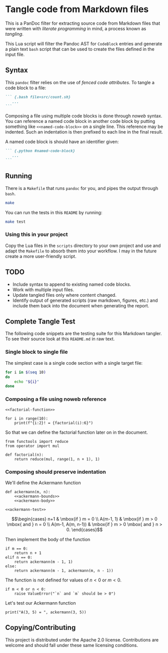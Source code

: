 # Tangle code from Markdown files

This is a PanDoc filter for extracting source code from Markdown files that were written with *literate programming* in mind, a process known as *tangling*.

This Lua script will filter the Pandoc AST for `CodeBlock` entries and generate a plain text `bash` script that can be used to create the files defined in the input file.

## Syntax

This `pandoc` filter relies on the use of *fenced code attributes*. To tangle a code block to a file:

~~~markdown
``` {.bash file=src/count.sh}
   ...
```
~~~

Composing a file using multiple code blocks is done through *noweb* syntax. You can reference a named code block in another code block by putting something like `<<named-code-block>>` on a single line. This reference may be indented. Such an indentation is then prefixed to each line in the final result.

A named code block is should have an identifier given:

~~~markdown
``` {.python #named-code-block}
   ...
```
~~~

## Running

There is a `Makefile` that runs `pandoc` for you, and pipes the output through `bash`.

```sh
make
```

You can run the tests in this `README` by running:

```sh
make test
```

### Using this in your project

Copy the Lua files in the `scripts` directory to your own project and use and adapt the `Makefile` to absorb them into your workflow. I may in the future create a more user-friendly script.

## TODO

- Include syntax to append to existing named code blocks.
- Work with multiple input files.
- Update tangled files only where content changed.
- Identify output of generated scripts (raw markdown, figures, etc.) and include them back into the document when generating the report.

## Complete Tangle Test

The following code snippets are the testing suite for this Markdown tangler. To see their source look at this `README.md` in raw text.

### Single block to single file

The simplest case is a single code section with a single target file:

``` {.bash file=test/count.sh}
for i in $(seq 10)
do
    echo "${i}"
done
```

### Composing a file using noweb reference

``` {.python file=test/factorial.py}
<<factorial-function>>

for i in range(10):
    print(f"{i:2}! = {factorial(i):6}")
```

So that we can define the factorial function later on in the document.

``` {.python #factorial-function}
from functools import reduce
from operator import mul

def factorial(n):
    return reduce(mul, range(1, n + 1), 1)
```

### Composing should preserve indentation

We'll define the Ackermann function

``` {.python file=test/ackermann.py}
def ackermann(m, n):
    <<ackermann-bounds>>
    <<ackermann-body>>

<<ackermann-test>>
```

$$\begin{cases}
n+1 & \mbox{if } m = 0 \\
A(m-1, 1) & \mbox{if } m > 0 \mbox{ and } n = 0 \\
A(m-1, A(m, n-1)) & \mbox{if } m > 0 \mbox{ and } n > 0.
\end{cases}$$

Then implement the body of the function

``` {.python #ackermann-body}
if m == 0:
    return n + 1
elif n == 0:
    return ackermann(m - 1, 1)
else:
    return ackermann(m - 1, ackermann(m, n - 1))
```

The function is not defined for values of $n < 0$ or $m <0$.

``` {.python #ackermann-bounds}
if m < 0 or n < 0:
    raise ValueError("`n` and `m` should be > 0")
```

Let's test our Ackermann function

``` {.python #ackermann-test}
print("A(3, 5) = ", ackermann(3, 5))
```

## Copying/Contributing

This project is distributed under the Apache 2.0 license. Contributions are welcome and should fall under these same licensing conditions.
